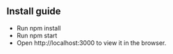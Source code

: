 
## Install guide

- Run npm install
- Run npm start
- Open http://localhost:3000 to view it in the browser.